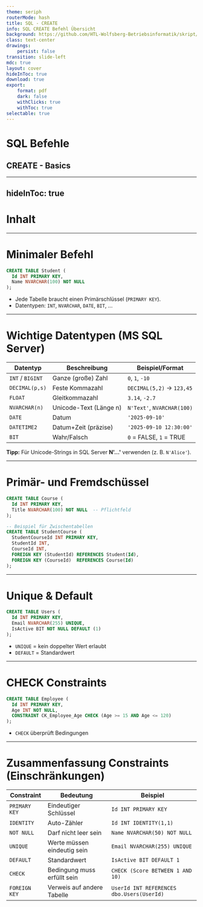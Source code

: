 ```yaml
---
theme: seriph
routerMode: hash
title: SQL - CREATE
info: SQL CREATE Befehl Übersicht
background: https://github.com/HTL-Wolfsberg-Betriebsinformatik/skript/blob/main/slides/content/slides/background-cover-16-9.webp?raw=true
class: text-center
drawings:
    persist: false
transition: slide-left
mdc: true
layout: cover
hideInToc: true
download: true
export:
    format: pdf
    dark: false
    withClicks: true
    withToc: true
selectable: true
---
```


# SQL Befehle

## CREATE - Basics


---
hideInToc: true
---

# Inhalt

<Toc minDepth="1" maxDepth="1" />

---

# Minimaler Befehl

```sql
CREATE TABLE Student (
  Id INT PRIMARY KEY,
  Name NVARCHAR(100) NOT NULL
);
```

- Jede Tabelle braucht einen Primärschlüssel (`PRIMARY KEY`).
- Datentypen: `INT`, `NVARCHAR`, `DATE`, `BIT`, …

---

# Wichtige Datentypen (MS SQL Server)
| Datentyp          | Beschreibung                 | Beispiel/Format            |
|-------------------|------------------------------|----------------------------|
| `INT` / `BIGINT`  | Ganze (große) Zahl           | `0`, `1`, `-10`            |
| `DECIMAL(p,s)`    | Feste Kommazahl              | `DECIMAL(5,2)` → `123,45` |
| `FLOAT`           | Gleitkommazahl               | `3.14`, `-2.7`             |
| `NVARCHAR(n)` | Unicode-Text (Länge  n) | `N'Text'`, `NVARCHAR(100)` |
| `DATE`            | Datum                        | `'2025-09-10'`             |
| `DATETIME2`       | Datum+Zeit (präzise)         | `'2025-09-10 12:30:00'`    |
| `BIT`             | Wahr/Falsch                  | `0` = FALSE, `1` = TRUE    |


**Tipp:** Für Unicode-Strings in SQL Server **N'…'** verwenden (z. B. `N'Alice'`).

---

# Primär- und Fremdschüssel

```sql
CREATE TABLE Course (
  Id INT PRIMARY KEY,
  Title NVARCHAR(100) NOT NULL  -- Pflichtfeld
);

-- Beispiel für Zwischentabellen
CREATE TABLE StudentCourse (
  StudentCourseId INT PRIMARY KEY,
  StudentId INT,
  CourseId INT,
  FOREIGN KEY (StudentId) REFERENCES Student(Id),
  FOREIGN KEY (CourseId)  REFERENCES Course(Id)
);
```

---

# Unique & Default

```sql
CREATE TABLE Users (
  Id INT PRIMARY KEY,
  Email NVARCHAR(255) UNIQUE,
  IsActive BIT NOT NULL DEFAULT (1)
);
```

- `UNIQUE` = kein doppelter Wert erlaubt
- `DEFAULT` = Standardwert

---

# CHECK Constraints

```sql
CREATE TABLE Employee (
  Id INT PRIMARY KEY,
  Age INT NOT NULL,
  CONSTRAINT CK_Employee_Age CHECK (Age >= 15 AND Age <= 120)
);
```

- `CHECK` überprüft Bedingungen

---

# Zusammenfassung Constraints (Einschränkungen)

| Constraint        | Bedeutung                                 | Beispiel                         |
|------------------|--------------------------------------------|----------------------------------|
| `PRIMARY KEY`    | Eindeutiger Schlüssel                      | `Id INT PRIMARY KEY`             |
| `IDENTITY`       | Auto-Zähler                                | `Id INT IDENTITY(1,1)`           |
| `NOT NULL`       | Darf nicht leer sein                       | `Name NVARCHAR(50) NOT NULL`     |
| `UNIQUE`         | Werte müssen eindeutig sein                | `Email NVARCHAR(255) UNIQUE`     |
| `DEFAULT`        | Standardwert                               | `IsActive BIT DEFAULT 1`         |
| `CHECK`          | Bedingung muss erfüllt sein                | `CHECK (Score BETWEEN 1 AND 10)` |
| `FOREIGN KEY`    | Verweis auf andere Tabelle                 | `UserId INT REFERENCES dbo.Users(UserId)` |



